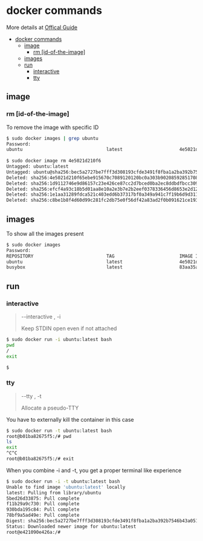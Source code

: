 # docker commands

More details at [Offical Guide](https://kubernetes.io/docs/reference/generated/kubectl/kubectl-commands)

- [docker commands](#docker-commands)
  - [image](#image)
    - [rm \[id-of-the-image\]](#rm-id-of-the-image)
  - [images](#images)
  - [run](#run)
    - [interactive](#interactive)
    - [tty](#tty)

## image

### rm [id-of-the-image]

To remove the image with specific ID

```bash
$ sudo docker images | grep ubuntu
Password:
ubuntu                               latest                     4e5021d210f6        2 weeks ago         64.2MB
 
$ sudo docker image rm 4e5021d210f6
Untagged: ubuntu:latest
Untagged: ubuntu@sha256:bec5a2727be7fff3d308193cfde3491f8fba1a2ba392b7546b43a051853a341d
Deleted: sha256:4e5021d210f65ebe915670c7089120120bc0a303b90208592851708c1b8c04bd
Deleted: sha256:1d9112746e9d86157c23e426ce87cc2d7bced0ba2ec8ddbdfbcc3093e0769472
Deleted: sha256:efcf4a93c18b5d01aa8e10a2e3b7e2b2eef0378336456d8653e2d123d6232c1e
Deleted: sha256:1e1aa31289fdca521c403edd6b37317bf0a349a941c7f19b6d9d311f59347502
Deleted: sha256:c8be1b8f4d60d99c281fc2db75e0f56df42a83ad2f0b091621ce19357e19d853
```

## images

To show all the images present

```bash
$ sudo docker images               
Password:
REPOSITORY                           TAG                        IMAGE ID            CREATED             SIZE
ubuntu                               latest                     4e5021d210f6        2 weeks ago         64.2MB
busybox                              latest                     83aa35aa1c79        3 weeks ago         1.22MB
```

## run

### interactive
>--interactive , -i	
>	
>Keep STDIN open even if not attached 

```bash
$ sudo docker run -i ubuntu:latest bash
pwd
/
exit

$
```

### tty

>--tty , -t	
>	
>Allocate a pseudo-TTY

You have to externally kill the container in this case

```bash
$ sudo docker run -t ubuntu:latest bash
root@b01ba82675f5:/# pwd
ls
exit
^C^C
root@b01ba82675f5:/# exit
```

When you combine -i and -t, you get a proper terminal like experience

```bash
$ sudo docker run -i -t ubuntu:latest bash
Unable to find image 'ubuntu:latest' locally
latest: Pulling from library/ubuntu
5bed26d33875: Pull complete
f11b29a9c730: Pull complete
930bda195c84: Pull complete
78bf9a5ad49e: Pull complete
Digest: sha256:bec5a2727be7fff3d308193cfde3491f8fba1a2ba392b7546b43a051853a341d
Status: Downloaded newer image for ubuntu:latest
root@e421090e426a:/#
```
